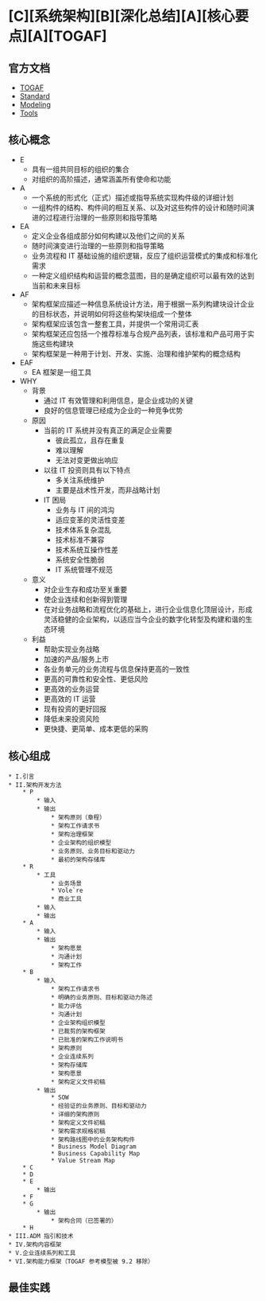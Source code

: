 # [C][系统架构][B][深化总结][A][核心要点][A][TOGAF]

## 官方文档

* [TOGAF](https://www.opengroup.org/togaf)
* [Standard](https://pubs.opengroup.org/architecture/togaf92-doc/arch/index.html)
* [Modeling](https://www.togaf-modeling.org)
* [Tools](https://certification.opengroup.org/register/togaf-tool)

## 核心概念

* E
    * 具有一组共同目标的组织的集合
    * 对组织的高阶描述，通常涵盖所有使命和功能
* A
    * 一个系统的形式化（正式）描述或指导系统实现构件级的详细计划
    * 一组构件的结构、构件间的相互关系、以及对这些构件的设计和随时间演进的过程进行治理的一些原则和指导策略
* EA
    * 定义企业各组成部分如何构建以及他们之间的关系
    * 随时间演变进行治理的一些原则和指导策略
    * 业务流程和 IT 基础设施的组织逻辑，反应了组织运营模式的集成和标准化需求
    * 一种定义组织结构和运营的概念蓝图，目的是确定组织可以最有效的达到当前和未来目标
* AF
    * 架构框架应描述一种信息系统设计方法，用于根据一系列构建块设计企业的目标状态，并说明如何将这些构架块组成一个整体
    * 架构框架应该包含一整套工具，并提供一个常用词汇表
    * 架构框架还应包括一个推荐标准与合规产品列表，该标准和产品可用于实施这些构建块
    * 架构框架是一种用于计划、开发、实施、治理和维护架构的概念结构
* EAF
    * EA 框架是一组工具
* WHY
    * 背景
        * 通过 IT 有效管理和利用信息，是企业成功的关键
        * 良好的信息管理已经成为企业的一种竞争优势
    * 原因
        * 当前的 IT 系统并没有真正的满足企业需要
            * 彼此孤立，且存在重复
            * 难以理解
            * 无法对变更做出响应
        * 以往 IT 投资则具有以下特点
            * 多关注系统维护
            * 主要是战术性开发，而非战略计划
        * IT 困局
            * 业务与 IT 间的鸿沟
            * 适应变革的灵活性变差
            * 技术体系复杂混乱
            * 技术标准不兼容
            * 技术系统互操作性差
            * 系统安全性脆弱
            * IT 系统管理不规范
    * 意义
        * 对企业生存和成功至关重要
        * 使企业连续和创新得到管理
        * 在对业务战略和流程优化的基础上，进行企业信息化顶层设计，形成灵活稳健的企业架构，以适应当今企业的数字化转型及构建和谐的生态环境
    * 利益
        * 帮助实现业务战略
        * 加速的产品/服务上市
        * 各业务单元的业务流程与信息保持更高的一致性
        * 更高的可靠性和安全性、更低风险
        * 更高效的业务运营
        * 更高效的 IT 运营
        * 现有投资的更好回报
        * 降低未来投资风险
        * 更快捷、更简单、成本更低的采购


## 核心组成
    * I.引言
    * II.架构开发方法
        * P
            * 输入
            * 输出
                * 架构原则（章程）
                * 架构工作请求书
                * 架构治理框架
                * 企业架构的组织模型
                * 业务原则、业务目标和驱动力
                * 最初的架构存储库
        * R
            * 工具
                * 业务场景
                * Vole`re
                * 商业工具
            * 输入
            * 输出
        * A
            * 输入
            * 输出
                * 架构愿景
                * 沟通计划
                * 架构工作
        * B
            * 输入
                * 架构工作请求书
                * 明确的业务原则、目标和驱动力陈述
                * 能力评估
                * 沟通计划
                * 企业架构组织模型
                * 已裁剪的架构框架
                * 已批准的架构工作说明书
                * 架构原则
                * 企业连续系列
                * 架构存储库
                * 架构愿景
                * 架构定义文件初稿
            * 输出
                * SOW
                * 经验证的业务原则、目标和驱动力
                * 详细的架构原则
                * 架构定义文件初稿
                * 架构需求规格初稿
                * 架构路线图中的业务架构构件
                * Business Model Diagram
                * Business Capability Map
                * Value Stream Map
        * C
        * D
        * E
            * 输出
        * F
        * G
            * 输出
                * 架构合同（已签署的）
        * H
    * III.ADM 指引和技术
    * IV.架构内容框架
    * V.企业连续系列和工具
    * VI.架构能力框架（TOGAF 参考模型被 9.2 移除）

## 最佳实践

